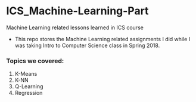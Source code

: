 # ICS_Machine-Learning-Part
Machine Learning related lessons learned in ICS course
* This repo stores the Machine Learning related assignments I did while I was taking Intro to Computer Science class in Spring 2018. 

### Topics we covered:
1. K-Means
2. K-NN
3. Q-Learning
4. Regression
